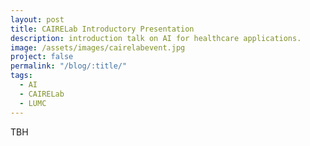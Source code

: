 ```yaml
---
layout: post
title: CAIRELab Introductory Presentation
description: introduction talk on AI for healthcare applications.
image: /assets/images/cairelabevent.jpg
project: false
permalink: "/blog/:title/"
tags:
  - AI
  - CAIRELab
  - LUMC
---
```


TBH

